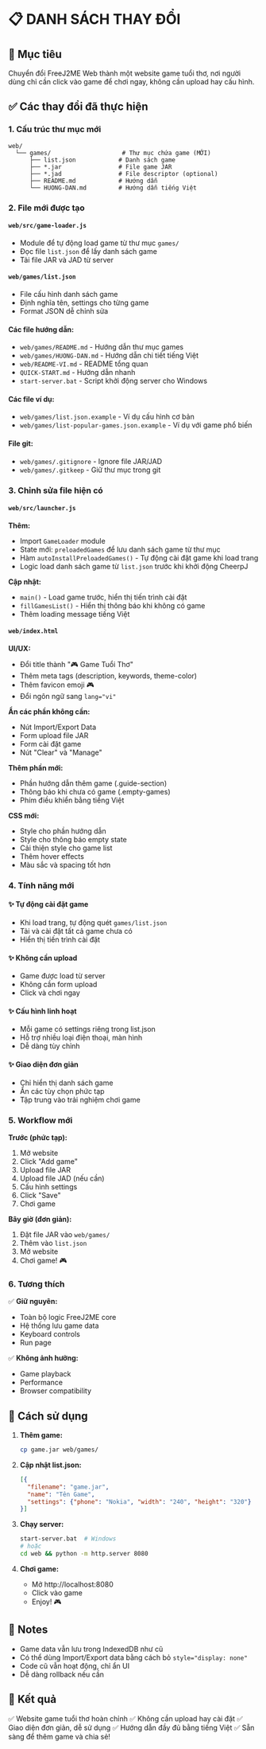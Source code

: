 # 📋 DANH SÁCH THAY ĐỔI

## 🎯 Mục tiêu
Chuyển đổi FreeJ2ME Web thành một website game tuổi thơ, nơi người dùng chỉ cần click vào game để chơi ngay, không cần upload hay cấu hình.

## ✅ Các thay đổi đã thực hiện

### 1. Cấu trúc thư mục mới
```
web/
  └── games/                    # Thư mục chứa game (MỚI)
      ├── list.json            # Danh sách game
      ├── *.jar                # File game JAR
      ├── *.jad                # File descriptor (optional)
      ├── README.md            # Hướng dẫn
      └── HUONG-DAN.md         # Hướng dẫn tiếng Việt
```

### 2. File mới được tạo

#### `web/src/game-loader.js`
- Module để tự động load game từ thư mục `games/`
- Đọc file `list.json` để lấy danh sách game
- Tải file JAR và JAD từ server

#### `web/games/list.json`
- File cấu hình danh sách game
- Định nghĩa tên, settings cho từng game
- Format JSON dễ chỉnh sửa

#### Các file hướng dẫn:
- `web/games/README.md` - Hướng dẫn thư mục games
- `web/games/HUONG-DAN.md` - Hướng dẫn chi tiết tiếng Việt
- `web/README-VI.md` - README tổng quan
- `QUICK-START.md` - Hướng dẫn nhanh
- `start-server.bat` - Script khởi động server cho Windows

#### Các file ví dụ:
- `web/games/list.json.example` - Ví dụ cấu hình cơ bản
- `web/games/list-popular-games.json.example` - Ví dụ với game phổ biến

#### File git:
- `web/games/.gitignore` - Ignore file JAR/JAD
- `web/games/.gitkeep` - Giữ thư mục trong git

### 3. Chỉnh sửa file hiện có

#### `web/src/launcher.js`
**Thêm:**
- Import `GameLoader` module
- State mới: `preloadedGames` để lưu danh sách game từ thư mục
- Hàm `autoInstallPreloadedGames()` - Tự động cài đặt game khi load trang
- Logic load danh sách game từ `list.json` trước khi khởi động CheerpJ

**Cập nhật:**
- `main()` - Load game trước, hiển thị tiến trình cài đặt
- `fillGamesList()` - Hiển thị thông báo khi không có game
- Thêm loading message tiếng Việt

#### `web/index.html`
**UI/UX:**
- Đổi title thành "🎮 Game Tuổi Thơ"
- Thêm meta tags (description, keywords, theme-color)
- Thêm favicon emoji 🎮
- Đổi ngôn ngữ sang `lang="vi"`

**Ẩn các phần không cần:**
- Nút Import/Export Data
- Form upload file JAR
- Form cài đặt game
- Nút "Clear" và "Manage"

**Thêm phần mới:**
- Phần hướng dẫn thêm game (.guide-section)
- Thông báo khi chưa có game (.empty-games)
- Phím điều khiển bằng tiếng Việt

**CSS mới:**
- Style cho phần hướng dẫn
- Style cho thông báo empty state
- Cải thiện style cho game list
- Thêm hover effects
- Màu sắc và spacing tốt hơn

### 4. Tính năng mới

#### ✨ Tự động cài đặt game
- Khi load trang, tự động quét `games/list.json`
- Tải và cài đặt tất cả game chưa có
- Hiển thị tiến trình cài đặt

#### ✨ Không cần upload
- Game được load từ server
- Không cần form upload
- Click và chơi ngay

#### ✨ Cấu hình linh hoạt
- Mỗi game có settings riêng trong list.json
- Hỗ trợ nhiều loại điện thoại, màn hình
- Dễ dàng tùy chỉnh

#### ✨ Giao diện đơn giản
- Chỉ hiển thị danh sách game
- Ẩn các tùy chọn phức tạp
- Tập trung vào trải nghiệm chơi game

### 5. Workflow mới

**Trước (phức tạp):**
1. Mở website
2. Click "Add game"
3. Upload file JAR
4. Upload file JAD (nếu cần)
5. Cấu hình settings
6. Click "Save"
7. Chơi game

**Bây giờ (đơn giản):**
1. Đặt file JAR vào `web/games/`
2. Thêm vào `list.json`
3. Mở website
4. Chơi game! 🎮

### 6. Tương thích

✅ **Giữ nguyên:**
- Toàn bộ logic FreeJ2ME core
- Hệ thống lưu game data
- Keyboard controls
- Run page

✅ **Không ảnh hưởng:**
- Game playback
- Performance
- Browser compatibility

## 🚀 Cách sử dụng

1. **Thêm game:**
   ```bash
   cp game.jar web/games/
   ```

2. **Cập nhật list.json:**
   ```json
   [{
     "filename": "game.jar",
     "name": "Tên Game",
     "settings": {"phone": "Nokia", "width": "240", "height": "320"}
   }]
   ```

3. **Chạy server:**
   ```bash
   start-server.bat  # Windows
   # hoặc
   cd web && python -m http.server 8080
   ```

4. **Chơi game:**
   - Mở http://localhost:8080
   - Click vào game
   - Enjoy! 🎮

## 📝 Notes

- Game data vẫn lưu trong IndexedDB như cũ
- Có thể dùng Import/Export data bằng cách bỏ `style="display: none"`
- Code cũ vẫn hoạt động, chỉ ẩn UI
- Dễ dàng rollback nếu cần

## 🎯 Kết quả

✅ Website game tuổi thơ hoàn chỉnh
✅ Không cần upload hay cài đặt
✅ Giao diện đơn giản, dễ sử dụng
✅ Hướng dẫn đầy đủ bằng tiếng Việt
✅ Sẵn sàng để thêm game và chia sẻ!
